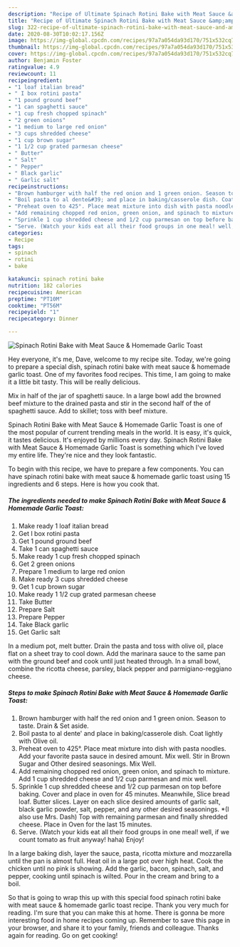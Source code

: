 ```yaml
---
description: "Recipe of Ultimate Spinach Rotini Bake with Meat Sauce &amp;amp; Homemade Garlic Toast"
title: "Recipe of Ultimate Spinach Rotini Bake with Meat Sauce &amp;amp; Homemade Garlic Toast"
slug: 322-recipe-of-ultimate-spinach-rotini-bake-with-meat-sauce-and-amp-homemade-garlic-toast
date: 2020-08-30T10:02:17.156Z
image: https://img-global.cpcdn.com/recipes/97a7a054da93d170/751x532cq70/spinach-rotini-bake-with-meat-sauce-homemade-garlic-toast-recipe-main-photo.jpg
thumbnail: https://img-global.cpcdn.com/recipes/97a7a054da93d170/751x532cq70/spinach-rotini-bake-with-meat-sauce-homemade-garlic-toast-recipe-main-photo.jpg
cover: https://img-global.cpcdn.com/recipes/97a7a054da93d170/751x532cq70/spinach-rotini-bake-with-meat-sauce-homemade-garlic-toast-recipe-main-photo.jpg
author: Benjamin Foster
ratingvalue: 4.9
reviewcount: 11
recipeingredient:
- "1 loaf italian bread"
- " I box rotini pasta"
- "1 pound ground beef"
- "1 can spaghetti sauce"
- "1 cup fresh chopped spinach"
- "2 green onions"
- "1 medium to large red onion"
- "3 cups shredded cheese"
- "1 cup brown sugar"
- "1 1/2 cup grated parmesan cheese"
- " Butter"
- " Salt"
- " Pepper"
- " Black garlic"
- " Garlic salt"
recipeinstructions:
- "Brown hamburger with half the red onion and 1 green onion. Season to taste. Drain &amp; Set aside."
- "Boil pasta to al dente&#39; and place in baking/casserole dish. Coat lightly with Olive oil."
- "Preheat oven to 425°. Place meat mixture into dish with pasta noodles. Add your favorite pasta sauce in desired amount. Mix well. Stir in Brown Sugar and Other desired seasonings. Mix Well."
- "Add remaining chopped red onion, green onion, and spinach to mixture. Add 1 cup shredded cheese and 1/2 cup parmesan and mix well."
- "Sprinkle 1 cup shredded cheese and 1/2 cup parmesan on top before baking. Cover and place in oven for 45 minutes. Meanwhile, Slice bread loaf. Butter slices. Layer on each slice desired amounts of garlic salt, black garlic powder, salt, pepper, and any other desired seasonings. *(I also use Mrs. Dash) Top with remaining parmesan and finally shredded cheese. Place in Oven for the last 15 minutes."
- "Serve. (Watch your kids eat all their food groups in one meal! well, if we count tomato as fruit anyway! haha) Enjoy!"
categories:
- Recipe
tags:
- spinach
- rotini
- bake

katakunci: spinach rotini bake 
nutrition: 182 calories
recipecuisine: American
preptime: "PT10M"
cooktime: "PT56M"
recipeyield: "1"
recipecategory: Dinner

---
```



![Spinach Rotini Bake with Meat Sauce &amp; Homemade Garlic Toast](https://img-global.cpcdn.com/recipes/97a7a054da93d170/751x532cq70/spinach-rotini-bake-with-meat-sauce-homemade-garlic-toast-recipe-main-photo.jpg)

Hey everyone, it's me, Dave, welcome to my recipe site. Today, we're going to prepare a special dish, spinach rotini bake with meat sauce &amp; homemade garlic toast. One of my favorites food recipes. This time, I am going to make it a little bit tasty. This will be really delicious.

Mix in half of the jar of spaghetti sauce. In a large bowl add the browned beef mixture to the drained pasta and stir in the second half of the of spaghetti sauce. Add to skillet; toss with beef mixture.

Spinach Rotini Bake with Meat Sauce &amp; Homemade Garlic Toast is one of the most popular of current trending meals in the world. It is easy, it's quick, it tastes delicious. It's enjoyed by millions every day. Spinach Rotini Bake with Meat Sauce &amp; Homemade Garlic Toast is something which I've loved my entire life. They're nice and they look fantastic.


To begin with this recipe, we have to prepare a few components. You can have spinach rotini bake with meat sauce &amp; homemade garlic toast using 15 ingredients and 6 steps. Here is how you cook that.

<!--inarticleads1-->

##### The ingredients needed to make Spinach Rotini Bake with Meat Sauce &amp; Homemade Garlic Toast:

1. Make ready 1 loaf italian bread
1. Get  I box rotini pasta
1. Get 1 pound ground beef
1. Take 1 can spaghetti sauce
1. Make ready 1 cup fresh chopped spinach
1. Get 2 green onions
1. Prepare 1 medium to large red onion
1. Make ready 3 cups shredded cheese
1. Get 1 cup brown sugar
1. Make ready 1 1/2 cup grated parmesan cheese
1. Take  Butter
1. Prepare  Salt
1. Prepare  Pepper
1. Take  Black garlic
1. Get  Garlic salt


In a medium pot, melt butter. Drain the pasta and toss with olive oil, place flat on a sheet tray to cool down. Add the marinara sauce to the same pan with the ground beef and cook until just heated through. In a small bowl, combine the ricotta cheese, parsley, black pepper and parmigiano-reggiano cheese. 

<!--inarticleads2-->

##### Steps to make Spinach Rotini Bake with Meat Sauce &amp; Homemade Garlic Toast:

1. Brown hamburger with half the red onion and 1 green onion. Season to taste. Drain &amp; Set aside.
1. Boil pasta to al dente&#39; and place in baking/casserole dish. Coat lightly with Olive oil.
1. Preheat oven to 425°. Place meat mixture into dish with pasta noodles. Add your favorite pasta sauce in desired amount. Mix well. Stir in Brown Sugar and Other desired seasonings. Mix Well.
1. Add remaining chopped red onion, green onion, and spinach to mixture. Add 1 cup shredded cheese and 1/2 cup parmesan and mix well.
1. Sprinkle 1 cup shredded cheese and 1/2 cup parmesan on top before baking. Cover and place in oven for 45 minutes. Meanwhile, Slice bread loaf. Butter slices. Layer on each slice desired amounts of garlic salt, black garlic powder, salt, pepper, and any other desired seasonings. *(I also use Mrs. Dash) Top with remaining parmesan and finally shredded cheese. Place in Oven for the last 15 minutes.
1. Serve. (Watch your kids eat all their food groups in one meal! well, if we count tomato as fruit anyway! haha) Enjoy!


In a large baking dish, layer the sauce, pasta, ricotta mixture and mozzarella until the pan is almost full. Heat oil in a large pot over high heat. Cook the chicken until no pink is showing. Add the garlic, bacon, spinach, salt, and pepper, cooking until spinach is wilted. Pour in the cream and bring to a boil. 

So that is going to wrap this up with this special food spinach rotini bake with meat sauce &amp; homemade garlic toast recipe. Thank you very much for reading. I'm sure that you can make this at home. There is gonna be more interesting food in home recipes coming up. Remember to save this page in your browser, and share it to your family, friends and colleague. Thanks again for reading. Go on get cooking!

